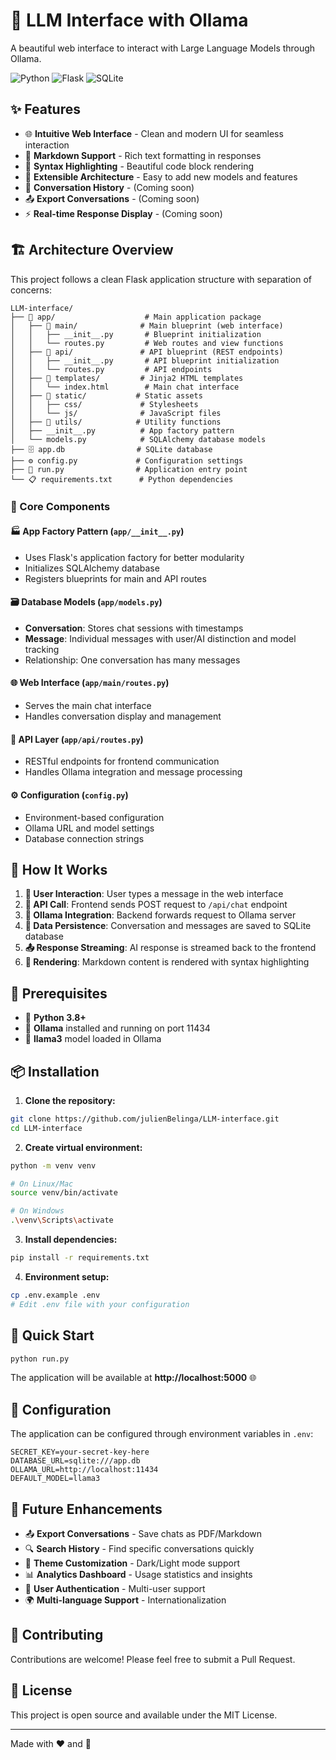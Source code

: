 # 🤖 LLM Interface with Ollama

A beautiful web interface to interact with Large Language Models through Ollama.

![Python](https://img.shields.io/badge/Python-3.8+-blue?logo=python&logoColor=white)
![Flask](https://img.shields.io/badge/Flask-3.0.2-green?logo=flask&logoColor=white)
![SQLite](https://img.shields.io/badge/SQLite-Database-orange?logo=sqlite&logoColor=white)

## ✨ Features

- 🌐 **Intuitive Web Interface** - Clean and modern UI for seamless interaction
- 📝 **Markdown Support** - Rich text formatting in responses
- 🎨 **Syntax Highlighting** - Beautiful code block rendering
- 🔧 **Extensible Architecture** - Easy to add new models and features
- 💾 **Conversation History** - (Coming soon)
- 📤 **Export Conversations** - (Coming soon)
- ⚡ **Real-time Response Display** - (Coming soon)

## 🏗️ Architecture Overview

This project follows a clean Flask application structure with separation of concerns:

```
LLM-interface/
├── 📁 app/                    # Main application package
│   ├── 📁 main/              # Main blueprint (web interface)
│   │   ├── __init__.py       # Blueprint initialization
│   │   └── routes.py         # Web routes and view functions
│   ├── 📁 api/               # API blueprint (REST endpoints)
│   │   ├── __init__.py       # API blueprint initialization
│   │   └── routes.py         # API endpoints
│   ├── 📁 templates/         # Jinja2 HTML templates
│   │   └── index.html        # Main chat interface
│   ├── 📁 static/           # Static assets
│   │   ├── css/             # Stylesheets
│   │   └── js/              # JavaScript files
│   ├── 📁 utils/            # Utility functions
│   ├── __init__.py          # App factory pattern
│   └── models.py            # SQLAlchemy database models
├── 🗄️ app.db                # SQLite database
├── ⚙️ config.py             # Configuration settings
├── 🚀 run.py                # Application entry point
└── 📋 requirements.txt      # Python dependencies
```

### 🔧 Core Components

#### 🏭 **App Factory Pattern** (`app/__init__.py`)

- Uses Flask's application factory for better modularity
- Initializes SQLAlchemy database
- Registers blueprints for main and API routes

#### 🗃️ **Database Models** (`app/models.py`)

- **Conversation**: Stores chat sessions with timestamps
- **Message**: Individual messages with user/AI distinction and model tracking
- Relationship: One conversation has many messages

#### 🌐 **Web Interface** (`app/main/routes.py`)

- Serves the main chat interface
- Handles conversation display and management

#### 🔌 **API Layer** (`app/api/routes.py`)

- RESTful endpoints for frontend communication
- Handles Ollama integration and message processing

#### ⚙️ **Configuration** (`config.py`)

- Environment-based configuration
- Ollama URL and model settings
- Database connection strings

## 🔄 How It Works

1. **🌟 User Interaction**: User types a message in the web interface
2. **📡 API Call**: Frontend sends POST request to `/api/chat` endpoint
3. **🤖 Ollama Integration**: Backend forwards request to Ollama server
4. **💾 Data Persistence**: Conversation and messages are saved to SQLite database
5. **📤 Response Streaming**: AI response is streamed back to the frontend
6. **🎨 Rendering**: Markdown content is rendered with syntax highlighting

## 🚀 Prerequisites

- 🐍 **Python 3.8+**
- 🦙 **Ollama** installed and running on port 11434
- 🤖 **llama3** model loaded in Ollama

## 📦 Installation

1. **Clone the repository:**

```bash
git clone https://github.com/julienBelinga/LLM-interface.git
cd LLM-interface
```

2. **Create virtual environment:**

```bash
python -m venv venv

# On Linux/Mac
source venv/bin/activate

# On Windows
.\venv\Scripts\activate
```

3. **Install dependencies:**

```bash
pip install -r requirements.txt
```

4. **Environment setup:**

```bash
cp .env.example .env
# Edit .env file with your configuration
```

## 🎯 Quick Start

```bash
python run.py
```

The application will be available at **http://localhost:5000** 🌐

## 🔧 Configuration

The application can be configured through environment variables in `.env`:

```env
SECRET_KEY=your-secret-key-here
DATABASE_URL=sqlite:///app.db
OLLAMA_URL=http://localhost:11434
DEFAULT_MODEL=llama3
```

## 🚀 Future Enhancements

- 📤 **Export Conversations** - Save chats as PDF/Markdown
- 🔍 **Search History** - Find specific conversations quickly
- 🎨 **Theme Customization** - Dark/Light mode support
- 📊 **Analytics Dashboard** - Usage statistics and insights
- 🔐 **User Authentication** - Multi-user support
- 🌍 **Multi-language Support** - Internationalization

## 🤝 Contributing

Contributions are welcome! Please feel free to submit a Pull Request.

## 📄 License

This project is open source and available under the MIT License.

---

Made with ❤️ and 🤖
